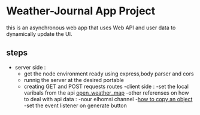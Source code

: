 # Weather-Journal App Project

this is an asynchronous web app that uses Web API and user data to dynamically update the UI.

## steps

- server side :
  - get the node environment ready using express,body parser and cors
  - runnig the server at the desired portable
  - creating GET and POST requests routes
    -client side :
    -set the local varibals from the api [open_weather_map](https://openweathermap.org/current#zip)
    -other referenses on how to deal with api data : 
      -nour elhomsi channel 
      -[how to copy an object](https://www.javascripttutorial.net/object/3-ways-to-copy-objects-in-javascript/)
    -set the event listener on generate button

